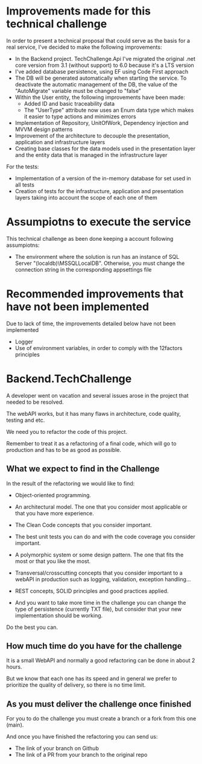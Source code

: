 # Improvements made for this technical challenge

In order to present a technical proposal that could serve as the basis for a real service, I've decided to make the following improvements:
- In the Backend project. TechChallenge.Api I've migrated the original .net core version from 3.1 (without support) to 6.0 because it's a LTS version
- I've added database persistence, using EF using Code First approach
- The DB will be generated automatically when starting the service. To deactivate the automatic management of the DB, the value of the "AutoMigrate" variable must be changed to "false"
- Within the User entity, the following improvements have been made:
  - Added ID and basic traceability data
  - The "UserType" attribute now uses an Enum data type which makes it easier to type actions and minimizes errors
- Implementation of Repository, UnitOfWork, Dependency injection and MVVM design patterns
- Improvement of the architecture to decouple the presentation, application and infrastructure layers
- Creating base classes for the data models used in the presentation layer and the entity data that is managed in the infrastructure layer


For the tests:
- Implementation of a version of the in-memory database for set used in all tests
- Creation of tests for the infrastructure, application and presentation layers taking into account the scope of each one of them 


# Assumpiotns to execute the service

This technical challenge as been done keeping a account following assumpiotns:
- The environment where the solution is run has an instance of SQL Server "(localdb)\\MSSQLLocalDB". Otherwise, you must change the connection string in the corresponding appsettings file


# Recommended improvements that have not been implemented

Due to lack of time, the improvements detailed below have not been implemented
- Logger
- Use of environment variables, in order to comply with the 12factors principles


# Backend.TechChallenge

A developer went on vacation and several issues arose in the project that needed to be resolved.

The webAPI works, but it has many flaws in architecture, code quality, testing and etc.

We need you to refactor the code of this project.

Remember to treat it as a refactoring of a final code, which will go to production and has to be as good as possible.

## What we expect to find in the Challenge

In the result of the refactoring we would like to find:

- Object-oriented programming.

- An architectural model. The one that you consider most applicable or that you have more experience.

- The Clean Code concepts that you consider important.

- The best unit tests you can do and with the code coverage you consider important.

- A polymorphic system or some design pattern. The one that fits the most or that you like the most.

- Transversal/crosscutting concepts that you consider important to a webAPI in production such as logging, validation, exception handling...

- REST concepts, SOLID principles and good practices applied.

- And you want to take more time in the challenge you can change the type of persistence (currently TXT file), but consider that your new implementation should be working.

Do the best you can.


## How much time do you have for the challenge

It is a small WebAPI and normally a good refactoring can be done in about 2 hours.

But we know that each one has its speed and in general we prefer to prioritize the quality of delivery, so there is no time limit.


## As you must deliver the challenge once finished

For you to do the challenge you must create a branch or a fork from this one (main).

And once you have finished the refactoring you can send us:

* The link of your branch on Github
* The link of a PR from your branch to the original repo

